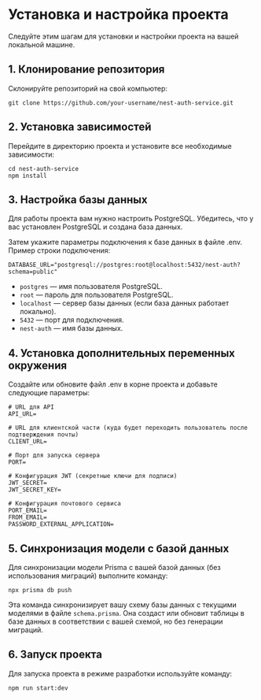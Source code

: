 # Установка и настройка проекта

Следуйте этим шагам для установки и настройки проекта на вашей локальной машине.

## 1. Клонирование репозитория

Склонируйте репозиторий на свой компьютер:

```
git clone https://github.com/your-username/nest-auth-service.git
```

## 2. Установка зависимостей

Перейдите в директорию проекта и установите все необходимые зависимости:

```
cd nest-auth-service
npm install
```

## 3. Настройка базы данных

Для работы проекта вам нужно настроить PostgreSQL. Убедитесь, что у вас установлен PostgreSQL и создана база данных.

Затем укажите параметры подключения к базе данных в файле .env. Пример строки подключения:

```
DATABASE_URL="postgresql://postgres:root@localhost:5432/nest-auth?schema=public"
```
- `postgres` — имя пользователя PostgreSQL.
- `root` — пароль для пользователя PostgreSQL.
- `localhost` — сервер базы данных (если база данных работает локально).
- `5432` — порт для подключения.
- `nest-auth` — имя базы данных.

## 4. Установка дополнительных переменных окружения

Создайте или обновите файл .env в корне проекта и добавьте следующие параметры:

```
# URL для API
API_URL=

# URL для клиентской части (куда будет переходить пользователь после подтверждения почты)
CLIENT_URL=

# Порт для запуска сервера
PORT=

# Конфигурация JWT (секретные ключи для подписи)
JWT_SECRET=
JWT_SECRET_KEY=

# Конфигурация почтового сервиса
PORT_EMAIL=
FROM_EMAIL=
PASSWORD_EXTERNAL_APPLICATION=
```

## 5. Синхронизация модели с базой данных

Для синхронизации модели Prisma с вашей базой данных (без использования миграций) выполните команду:

```
npx prisma db push
```

Эта команда синхронизирует вашу схему базы данных с текущими моделями в файле `schema.prisma`. Она создаст или обновит таблицы в базе данных в соответствии с вашей схемой, но без генерации миграций.

## 6. Запуск проекта

Для запуска проекта в режиме разработки используйте команду:

```
npm run start:dev
```